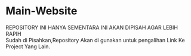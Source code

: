 # Main-Website
REPOSITORY INI HANYA SEMENTARA INI AKAN DIPISAH AGAR LEBIH RAPIH
<br>
Sudah di Pisahkan,Repository Akan di gunakan untuk pengalihan Link Ke Project Yang Lain.
